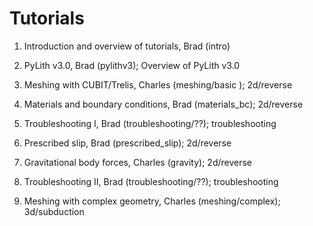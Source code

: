 # Tutorials

1. Introduction and overview of tutorials, Brad (intro)
2. PyLith v3.0, Brad (pylithv3); Overview of PyLith v3.0
3. Meshing with CUBIT/Trelis, Charles (meshing/basic ); 2d/reverse
4. Materials and boundary conditions, Brad (materials_bc); 2d/reverse
5. Troubleshooting I, Brad (troubleshooting/??); troubleshooting

6. Prescribed slip, Brad (prescribed_slip); 2d/reverse
7. Gravitational body forces, Charles (gravity); 2d/reverse
8. Troubleshooting II, Brad (troubleshooting/??); troubleshooting
9. Meshing with complex geometry, Charles (meshing/complex); 3d/subduction
